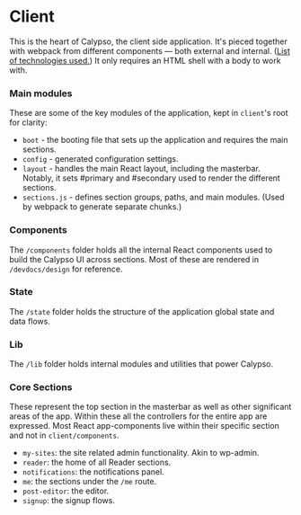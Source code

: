 Client
======

This is the heart of Calypso, the client side application. It's pieced together with webpack from different components — both external and internal. ([List of technologies used.](../docs/guide/tech-behind-calypso.md)) It only requires an HTML shell with a body to work with.

### Main modules

These are some of the key modules of the application, kept in `client`'s root for clarity:

* `boot` - the booting file that sets up the application and requires the main sections.
* `config` - generated configuration settings.
* `layout` - handles the main React layout, including the masterbar. Notably, it sets #primary and #secondary used to render the different sections.
* `sections.js` - defines section groups, paths, and main modules. (Used by webpack to generate separate chunks.)

### Components

The `/components` folder holds all the internal React components used to build the Calypso UI across sections. Most of these are rendered in `/devdocs/design` for reference.

### State

The `/state` folder holds the structure of the application global state and data flows.

### Lib

The `/lib` folder holds internal modules and utilities that power Calypso.

### Core Sections

These represent the top section in the masterbar as well as other significant areas of the app. Within these all the controllers for the entire app are expressed. Most React app-components live within their specific section and not in `client/components`.

* `my-sites`: the site related admin functionality. Akin to wp-admin.
* `reader`: the home of all Reader sections.
* `notifications`: the notifications panel.
* `me`: the sections under the `/me` route.
* `post-editor`: the editor.
* `signup`: the signup flows.
